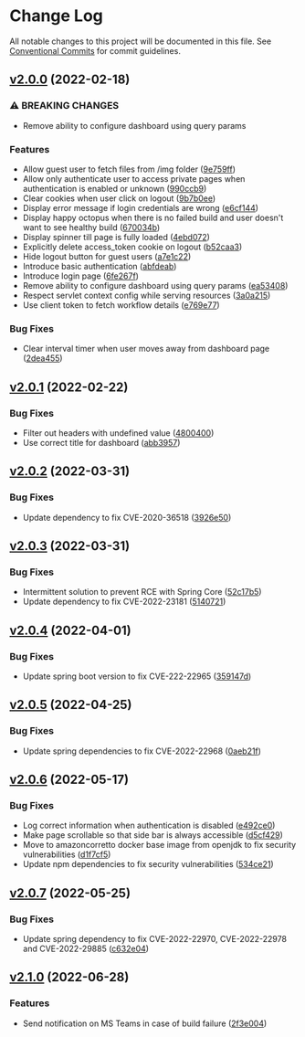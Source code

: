 # Change Log

All notable changes to this project will be documented in this file.
See [Conventional Commits](https://conventionalcommits.org) for commit guidelines.

## [v2.0.0](https://github.com/otto-de/gitactionboard/compare/v1.1.2...v2.0.0) (2022-02-18)

### ⚠ BREAKING CHANGES

- Remove ability to configure dashboard using query params

### Features

- Allow guest user to fetch files from /img folder ([9e759ff](https://github.com/otto-de/gitactionboard/commit/9e759ffa74d1933b1fd3425995b052124d2a8393))
- Allow only authenticate user to access private pages when authentication is enabled or unknown ([990ccb9](https://github.com/otto-de/gitactionboard/commit/990ccb9e74c286fc6106c7c2a9971ab74c3004a4))
- Clear cookies when user click on logout ([9b7b0ee](https://github.com/otto-de/gitactionboard/commit/9b7b0ee19289e2c4fd6fb798fe7758e4809477ca))
- Display error message if login credentials are wrong ([e6cf144](https://github.com/otto-de/gitactionboard/commit/e6cf144af403e3681afcd490cd01ea9f2150dee3))
- Display happy octopus when there is no failed build and user doesn't want to see healthy build ([670034b](https://github.com/otto-de/gitactionboard/commit/670034b5a865a640a0cb14f51e327f6fcacbdeac))
- Display spinner till page is fully loaded ([4ebd072](https://github.com/otto-de/gitactionboard/commit/4ebd0726c80b276b7d4b991c61ca7841f6d4697b))
- Explicitly delete access_token cookie on logout ([b52caa3](https://github.com/otto-de/gitactionboard/commit/b52caa3e7b0c2bbdee4d300cfca8b20eeffda10c))
- Hide logout button for guest users ([a7e1c22](https://github.com/otto-de/gitactionboard/commit/a7e1c22c13b1de30bfa1046bbea637534079458a))
- Introduce basic authentication ([abfdeab](https://github.com/otto-de/gitactionboard/commit/abfdeabdae2caff3544748716cdc4e30c14abe8b))
- Introduce login page ([6fe267f](https://github.com/otto-de/gitactionboard/commit/6fe267f26689415d4eec8293251680e44813feca))
- Remove ability to configure dashboard using query params ([ea53408](https://github.com/otto-de/gitactionboard/commit/ea5340810820205648f60d0a4c305c6f1577e259))
- Respect servlet context config while serving resources ([3a0a215](https://github.com/otto-de/gitactionboard/commit/3a0a21589f6bd6f8e848d534e0289beed7bbaa5b))
- Use client token to fetch workflow details ([e769e77](https://github.com/otto-de/gitactionboard/commit/e769e77bbf9e0e3e4e812f8a6bf1d80616f587d3))

### Bug Fixes

- Clear interval timer when user moves away from dashboard page ([2dea455](https://github.com/otto-de/gitactionboard/commit/2dea455a0db46305a7bf0ab5aab89495713f03e9))

## [v2.0.1](https://github.com/otto-de/gitactionboard/compare/v2.0.0...v2.0.1) (2022-02-22)

### Bug Fixes

- Filter out headers with undefined value ([4800400](https://github.com/otto-de/gitactionboard/commit/4800400e284094744a9a0c124b1aa568b19fe5c4))
- Use correct title for dashboard ([abb3957](https://github.com/otto-de/gitactionboard/commit/abb3957ea389f9783cec8839684c70156a66b79a))

## [v2.0.2](https://github.com/otto-de/gitactionboard/compare/v2.0.1...v2.0.2) (2022-03-31)

### Bug Fixes

- Update dependency to fix CVE-2020-36518 ([3926e50](https://github.com/otto-de/gitactionboard/commit/3926e505b027b0bc5677b84ae1cab54bbdbe8bc0))

## [v2.0.3](https://github.com/otto-de/gitactionboard/compare/v2.0.2...v2.0.3) (2022-03-31)

### Bug Fixes

- Intermittent solution to prevent RCE with Spring Core ([52c17b5](https://github.com/otto-de/gitactionboard/commit/52c17b5220769b721058967ee723140067d9f708))
- Update dependency to fix CVE-2022-23181 ([5140721](https://github.com/otto-de/gitactionboard/commit/514072123190105fab84cbbbd30dc5b04a182744))

## [v2.0.4](https://github.com/otto-de/gitactionboard/compare/v2.0.3...v2.0.4) (2022-04-01)

### Bug Fixes

- Update spring boot version to fix CVE-222-22965 ([359147d](https://github.com/otto-de/gitactionboard/commit/359147dcbe97a83727ee3f9ccf16eb9b901f8434))

## [v2.0.5](https://github.com/otto-de/gitactionboard/compare/v2.0.4...v2.0.5) (2022-04-25)

### Bug Fixes

- Update spring dependencies to fix CVE-2022-22968 ([0aeb21f](https://github.com/otto-de/gitactionboard/commit/0aeb21f9c0e99ea6308d9493c3f2b4a39d930f4c))

## [v2.0.6](https://github.com/otto-de/gitactionboard/compare/v2.0.5...v2.0.6) (2022-05-17)

### Bug Fixes

- Log correct information when authentication is disabled ([e492ce0](https://github.com/otto-de/gitactionboard/commit/e492ce0f7bd9b34141129fe012eeea6e0d750abb))
- Make page scrollable so that side bar is always accessible ([d5cf429](https://github.com/otto-de/gitactionboard/commit/d5cf4298bf3b10c5200d2fb230f1895e263f5faa))
- Move to amazoncorretto docker base image from openjdk to fix security vulnerabilities ([d1f7cf5](https://github.com/otto-de/gitactionboard/commit/d1f7cf5e133d514f6b64453a485851a26e4109d5))
- Update npm dependencies to fix security vulnerabilities ([534ce21](https://github.com/otto-de/gitactionboard/commit/534ce210555f3ad4b86dd5da0107e32aba8791dd))

## [v2.0.7](https://github.com/otto-de/gitactionboard/compare/v2.0.6...v2.0.7) (2022-05-25)

### Bug Fixes

- Update spring dependency to fix CVE-2022-22970, CVE-2022-22978 and CVE-2022-29885 ([c632e04](https://github.com/otto-de/gitactionboard/commit/c632e0415ddb2dc9f968c6e1204feb9fa1ae48e3))

## [v2.1.0](https://github.com/otto-de/gitactionboard/compare/v2.0.7...v2.1.0) (2022-06-28)

### Features

- Send notification on MS Teams in case of build failure ([2f3e004](https://github.com/otto-de/gitactionboard/commit/2f3e0046cdf7df6ee19a802cf8ced2e5c607447a))
